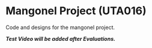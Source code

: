 # Mangonel Project (UTA016)
Code and designs for the mangonel project.

***Test Video will be added after Evaluations.***
